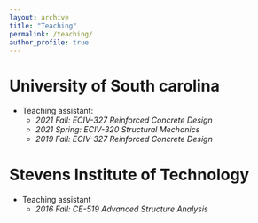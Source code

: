 ```yaml
---
layout: archive
title: "Teaching"
permalink: /teaching/
author_profile: true
---
```


University of South carolina
======
* Teaching assistant: 
   * *2021 Fall: ECIV-327 Reinforced Concrete Design*
   * *2021 Spring: ECIV-320 Structural Mechanics*
   * *2019 Fall: ECIV-327 Reinforced Concrete Design*

Stevens Institute of Technology
======
* Teaching assistant
   * *2016 Fall: CE-519 Advanced Structure Analysis*
